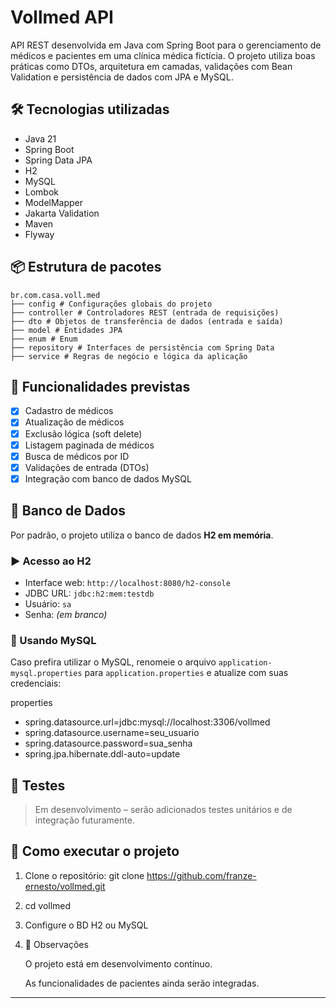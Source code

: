 # Vollmed API
API REST desenvolvida em Java com Spring Boot para o gerenciamento de médicos e pacientes em uma clínica médica fictícia. O projeto utiliza boas práticas como DTOs, arquitetura em camadas, validações com Bean Validation e persistência de dados com JPA e MySQL.

## 🛠 Tecnologias utilizadas
- Java 21
- Spring Boot
- Spring Data JPA
- H2
- MySQL
- Lombok
- ModelMapper
- Jakarta Validation
- Maven
- Flyway  

## 📦 Estrutura de pacotes
```
br.com.casa.voll.med
├── config # Configurações globais do projeto
├── controller # Controladores REST (entrada de requisições)
├── dto # Objetos de transferência de dados (entrada e saída)
├── model # Entidades JPA
├── enum # Enum
├── repository # Interfaces de persistência com Spring Data
├── service # Regras de negócio e lógica da aplicação
```

## 🔄 Funcionalidades previstas
- [x] Cadastro de médicos
- [x] Atualização de médicos
- [x] Exclusão lógica (soft delete)
- [x] Listagem paginada de médicos
- [x] Busca de médicos por ID
- [x] Validações de entrada (DTOs)
- [x] Integração com banco de dados MySQL

## 💾 Banco de Dados
Por padrão, o projeto utiliza o banco de dados **H2 em memória**.
### ▶️ Acesso ao H2
- Interface web: `http://localhost:8080/h2-console`
- JDBC URL: `jdbc:h2:mem:testdb`
- Usuário: `sa`
- Senha: *(em branco)*

### 🔁 Usando MySQL
Caso prefira utilizar o MySQL, renomeie o arquivo `application-mysql.properties` para `application.properties` e atualize com suas credenciais:

properties
- spring.datasource.url=jdbc:mysql://localhost:3306/vollmed
- spring.datasource.username=seu_usuario
- spring.datasource.password=sua_senha
- spring.jpa.hibernate.ddl-auto=update

## 🧪 Testes
> Em desenvolvimento – serão adicionados testes unitários e de integração futuramente.

## 🚀 Como executar o projeto
1. Clone o repositório:
git clone https://github.com/franze-ernesto/vollmed.git

2. cd vollmed

3. Configure o BD H2 ou MySQL

4. 📌 Observações

    O projeto está em desenvolvimento contínuo.

    As funcionalidades de pacientes ainda serão integradas.

---



